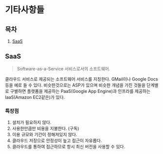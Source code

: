 # 기타사항들
## 목차
1. [SaaS]()

## SaaS
> Software-as-a-Service 서비스로서의 소프트웨어.

클라우드 서비스로 제공되는 소프트웨어 서비스를 지칭한다. GMail이나 Google Docs등을 예로 들 수 있다. 비슷한것으로는 ASP가 있으며 비슷한 개념을 가진 것들을 단계별로 구별하면 플랫폼을 제공하는 PaaS(Google App Engine)과 인프라를 제공하는 IaaS(Amazon EC2같은)가 있다.
### 특장점
1. 설치가 필요하지 않다.
2. 사용한만큼만 비용을 지불한다. (구독)
3. 이용 규모와 기간이 정해져있지 않다.
4. 클라우드 저장으로 안정성이 높고 접근이 자유롭다.
5. 클라우드를 통하여 접근하므로 항시 최신 버전을 사용할 수 있다.
